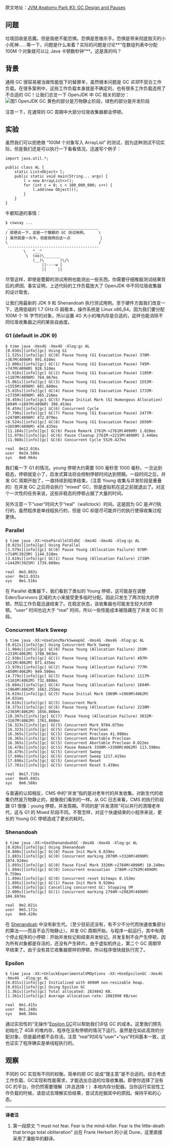 原文地址：[JVM Anatomy Park #3: GC Design and Pauses](https://shipilev.net/jvm-anatomy-park/3-gc-design-and-pauses/)

## 问题

垃圾回收是恶魔。但是我绝不能恐惧。恐惧是思维杀手。恐惧是带来彻底毁灭的小小死神……等一下，问题是什么来着？实际的问题是讨论**“在数组列表中分配 100M 个对象就可以让 Java 卡顿数秒钟”**。这是真的吗？

## 背景

通用 GC 很容易被当做性能低下的替罪羊，虽然根本问题是 GC *实现*不契合工作负载。在很多案例中，这些工作负载本身就是不确定的，也有很多工作负载选用了不合适的 GC！让我们总览一下 OpenJDK 中 GC 相关的部分：
![图1 OpenJDK GC 黄色的部分是万物静止阶段，绿色的部分是并发阶段](./assets/648322-8a2c9f802d794b43.jpg)

注意一下，在通常的 GC 周期中大部分垃圾收集器都会停顿。

## 实验

虽然我们可以拒绝做 “100M 个对象写入 ArrayList” 的测试，因为这种测试不切实际，但是我们还是可以执行一下看看情况。迅速写个例子：

```
import java.util.*;

public class AL {
    static List<Object> l;
    public static void main(String... args) {
        l = new ArrayList<>();
        for (int c = 0; c < 100_000_000; c++) {
            l.add(new Object());
        }
    }
}
```

牛都知道的事情：

```
$ cowsay ...
 ________________________________________
/ 顺便说一下，这是一个蹩脚的 GC 测试用例。     \
| 虽然我是一头牛，但是我明白这一点             |
\                                        /
 ----------------------------------------
        \   ^__^
         \  (oo)\_______
            (__)\       )\/\
                ||----w |
                ||     ||
```

尽管这样，即使是蹩脚的测试用例也能测出一些东西。你需要仔细推敲测试结果背后的*原因*。事实证明，上述代码的工作负载放大了 OpenJDK 中不同垃圾收集器的设计取舍。

让我们用最新的 JDK 9 和 Shenandoah 执行测试用例。至于硬件方面我们改变一下，选用低级的 1.7 GHz i5 超极本，操作系统是 Linux x86_64。因为我们要分配 100M 个 16 字节的对象，所以设置 4G 大小的堆内存是合适的，这样也能消除不同垃圾收集器之间的某些自由度。

### G1 (default in JDK 9)

```
$ time java -Xms4G -Xmx4G -Xlog:gc AL
[0.030s][info][gc] Using G1
[1.525s][info][gc] GC(0) Pause Young (G1 Evacuation Pause) 370M->367M(4096M) 991.610ms
[2.808s][info][gc] GC(1) Pause Young (G1 Evacuation Pause) 745M->747M(4096M) 928.510ms
[3.918s][info][gc] GC(2) Pause Young (G1 Evacuation Pause) 1105M->1107M(4096M) 764.967ms
[5.061s][info][gc] GC(3) Pause Young (G1 Evacuation Pause) 1553M->1555M(4096M) 601.680ms
[5.835s][info][gc] GC(4) Pause Young (G1 Evacuation Pause) 1733M->1735M(4096M) 465.216ms
[6.459s][info][gc] GC(5) Pause Initial Mark (G1 Humongous Allocation) 1894M->1897M(4096M) 398.453ms
[6.459s][info][gc] GC(6) Concurrent Cycle
[7.790s][info][gc] GC(7) Pause Young (G1 Evacuation Pause) 2477M->2478M(4096M) 472.079ms
[8.524s][info][gc] GC(8) Pause Young (G1 Evacuation Pause) 2656M->2659M(4096M) 434.435ms
[11.104s][info][gc] GC(6) Pause Remark 2761M->2761M(4096M) 1.020ms
[11.979s][info][gc] GC(6) Pause Cleanup 2761M->2215M(4096M) 2.446ms
[11.988s][info][gc] GC(6) Concurrent Cycle 5529.427ms

real  0m12.016s
user  0m34.588s
sys   0m0.964s
```

我们看一下 G1 的情况。young 停顿大约需要 500 毫秒至 1000 毫秒。一旦达到稳态，停顿就变小了，启发式算法将会控制停顿时间达到预期。一段时间之后，并发 GC 周期开始了，一直持续到程序结束。（注意 Young 收集与并发阶段是重叠的）在并发 GC 之后将会执行 “mixed” GC，但是虚拟机在这之前就退出了。对这个一次性的任务来说，这些非稳态的停顿占据了大量的时间。

另外注意一下“user”时间大于“real”（wallclock）时间。这是因为 GC 是*并行*执行的，虽然程序是单线程执行的，但是 GC 却是尽可能并行的执行使得收集过程更快。

### Parallel

```
$ time java -XX:+UseParallelOldGC -Xms4G -Xmx4G -Xlog:gc AL
[0.023s][info][gc] Using Parallel
[1.579s][info][gc] GC(0) Pause Young (Allocation Failure) 878M->714M(3925M) 1144.518ms
[3.619s][info][gc] GC(1) Pause Young (Allocation Failure) 1738M->1442M(3925M) 1739.009ms

real  0m3.882s
user  0m11.032s
sys   0m1.516s
```

在 Parallel 收集器下，我们看到了类似的 Young 停顿，这可能是在调整 Eden/Survivors 区域的大小来接受更多临时分配。因此只发生了两次较大的停顿，然后工作负载迅速结束了。在稳定状态，该收集器也可能发生较大的停顿。“user” 时间也远大于 “real” 时间，所以一些性能成本被隐藏在了并发 GC 阶段。

### Concurrent Mark Sweep

```
$ time java -XX:+UseConcMarkSweepGC -Xms4G -Xmx4G -Xlog:gc AL
[0.012s][info][gc] Using Concurrent Mark Sweep
[1.984s][info][gc] GC(0) Pause Young (Allocation Failure) 259M->231M(4062M) 1788.983ms
[2.938s][info][gc] GC(1) Pause Young (Allocation Failure) 497M->511M(4062M) 871.435ms
[3.970s][info][gc] GC(2) Pause Young (Allocation Failure) 777M->850M(4062M) 949.590ms
[4.779s][info][gc] GC(3) Pause Young (Allocation Failure) 1117M->1161M(4062M) 732.888ms
[6.604s][info][gc] GC(4) Pause Young (Allocation Failure) 1694M->1964M(4062M) 1662.255ms
[6.619s][info][gc] GC(5) Pause Initial Mark 1969M->1969M(4062M) 14.831ms
[6.619s][info][gc] GC(5) Concurrent Mark
[8.373s][info][gc] GC(6) Pause Young (Allocation Failure) 2230M->2365M(4062M) 1656.866ms
[10.397s][info][gc] GC(7) Pause Young (Allocation Failure) 3032M->3167M(4062M) 1761.868ms
[16.323s][info][gc] GC(5) Concurrent Mark 9704.075ms
[16.323s][info][gc] GC(5) Concurrent Preclean
[16.365s][info][gc] GC(5) Concurrent Preclean 41.998ms
[16.365s][info][gc] GC(5) Concurrent Abortable Preclean
[16.365s][info][gc] GC(5) Concurrent Abortable Preclean 0.022ms
[16.478s][info][gc] GC(5) Pause Remark 3390M->3390M(4062M) 113.598ms
[16.479s][info][gc] GC(5) Concurrent Sweep
[17.696s][info][gc] GC(5) Concurrent Sweep 1217.415ms
[17.696s][info][gc] GC(5) Concurrent Reset
[17.701s][info][gc] GC(5) Concurrent Reset 5.439ms

real  0m17.719s
user  0m45.692s
sys   0m0.588s
```

与普遍的认知相反，CMS 中的“并发”指的是对老年代的并发收集。对新生代的收集仍然是万物静止的，就像我们看到的一样。从 GC 日志来看，CMS 的执行阶段跟 G1 很像：young 停顿，并发周期。不同的是“并发清除”可以并行的清理老年代，这与 G1 的 Mixed 阶段不同。不管怎样，对这个快速结束的小程序来说，更长的 Young GC 停顿造成了更长的耗时。

### Shenandoah

```
$ time java -XX:+UseShenandoahGC -Xms4G -Xmx4G -Xlog:gc AL
[0.026s][info][gc] Using Shenandoah
[0.808s][info][gc] GC(0) Pause Init Mark 0.839ms
[1.883s][info][gc] GC(0) Concurrent marking 2076M->3326M(4096M) 1074.924ms
[1.893s][info][gc] GC(0) Pause Final Mark 3326M->2784M(4096M) 10.240ms
[1.894s][info][gc] GC(0) Concurrent evacuation  2786M->2792M(4096M) 0.759ms
[1.894s][info][gc] GC(0) Concurrent reset bitmaps 0.153ms
[1.895s][info][gc] GC(1) Pause Init Mark 0.920ms
[1.998s][info][gc] Cancelling concurrent GC: Stopping VM
[2.000s][info][gc] GC(1) Concurrent marking 2794M->2982M(4096M) 104.697ms

real  0m2.021s
user  0m5.172s
sys   0m0.420s
```
在 [Shenandoah](https://wiki.openjdk.java.net/display/shenandoah/Main) 中没有新生代。（至少目前还没有，有不少不分代而快速收集部分的算法——而且不会万物静止）。并发 GC 周期开始，与程序一起运行，其中有两个停止程序的小停顿：开始并发标记和结束并发标记。并发复制不会产生停顿，因为所有对象都是存活的，还没有产生碎片。由于虚拟机终止，第二个 GC 周期早早结束了。由于没有其它收集器那样的停顿，所以程序很快就执行完了。

### Epsilon

```
$ time java -XX:+UnlockExperimentalVMOptions -XX:+UseEpsilonGC -Xms4G -Xmx4G  -Xlog:gc AL
[0.031s][info][gc] Initialized with 4096M non-resizable heap.
[0.031s][info][gc] Using Epsilon GC
[1.361s][info][gc] Total allocated: 2834042 KB.
[1.361s][info][gc] Average allocation rate: 2081990 KB/sec

real  0m1.415s
user  0m1.240s
sys   0m0.304s
```

通过实验性的“无操作”[Epsilon GC](http://openjdk.java.net/jeps/318)可以帮助我们评估 GC 的成本。这里我们预先初始化了 4GB 的堆内存，程序在没有停顿的情况下运行。虽然是在如此高效的分配对象，但是最终都不会存活。注意 “real”时间与“user"+“sys”时间基本一致，这也证实了程序确实是单线程执行的。


## 观察

不同的 GC 实现有不同的权衡。简单的把 GC 说成“馊主意”是不合适的。综合考虑工作负载、GC实现和性能需求，才能选出合适的垃圾收集器。即使你选择了没有 GC 的平台，你仍然需要理解（并且选择！）本地内存分配器。当你运行实验性工作负载的时候，请尝试去理解实验结果，尝试去挖掘其中的原因。保持平和的心态。

---

**译者注**
1. 第一段原文 “I must not fear. Fear is the mind-killer. Fear is the little-death that brings total obliteration” 出在 Frank Herbert 的小说 Dune，这里直接采用了潘振华的翻译。
